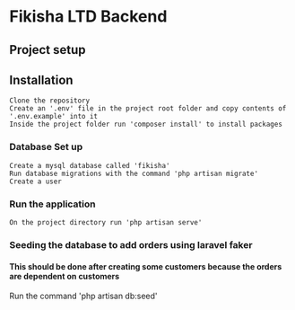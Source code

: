 # Fikisha LTD Backend 

## Project setup

## Installation
```
Clone the repository 
Create an '.env' file in the project root folder and copy contents of '.env.example' into it
Inside the project folder run 'composer install' to install packages

```
### Database Set up
```
Create a mysql database called 'fikisha'
Run database migrations with the command 'php artisan migrate'
Create a user
```
### Run the application
```
On the project directory run 'php artisan serve'

```
### Seeding the database to add orders using laravel faker
#### This should be done after creating some customers because the orders are dependent on customers
Run the command 'php artisan db:seed'



